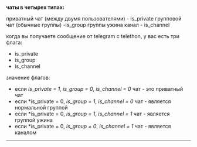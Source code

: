 **чаты в четырех типах:**

приватный чат (между двумя пользователями) - is_private
групповой чат (обычные группы) -is_group
группы ужина
канал - is_channel

когда вы получаете сообщение от telegram с telethon, у вас есть три флага:

- is_private
- is_group
- is_channel


значение флагов:

- если *is_private = 1*, *is_group = 0*, *is_channel = 0* чат - это приватный чат
- если *is_private = 0, *is_group = 1*, *is_channel = 0* чат - является нормальной группой
- если *is_private = 0, *is_group = 1*, *is_channel = 1* чат - является группой ужина
- если *is_private = 0, *is_group = 0*, *is_channel = 1* чат - является каналом

____
